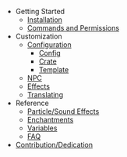 <!-- docs/_sidebar.md -->

- Getting Started
  - [Installation](installation.md)
  - [Commands and Permissions](commands-permissions.md)
- Customization
  - [Configuration](configuration.md)
    - [Config](config.md)
    - [Crate](crate.md)
    - [Template](template.md)
  - [NPC](npc.md)
  - [Effects](effects.md)
  - [Translating](translating.md)
- Reference
  - [Particle/Sound Effects](particle-sound.md)
  - [Enchantments](enchantments.md)
  - [Variables](variables.md)
  - [FAQ](faq.md)
- [Contribution/Dedication](contribution.md)
